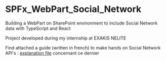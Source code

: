 # SPFx_WebPart_Social_Network
Building a WebPart on SharePoint environment to include Social Network data with TypeScript and React

Project developed during my internship at EXAKIS NELITE

Find attached a guide (written in french) to make hands on Social Network API's : [explanation file](https://github.com/Dams6445/Site-Interet-Pizzeria/blob/main/Projet_PizzHouse/Rapport_DevWeb_Briol--Duhalde.pdf) concernant ce dernier
